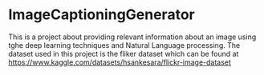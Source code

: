# ImageCaptioningGenerator
This is a project about providing relevant information about an image using tghe deep learning techniques and Natural Language processing. The dataset used in this project is the fliker dataset which can be found at https://www.kaggle.com/datasets/hsankesara/flickr-image-dataset
